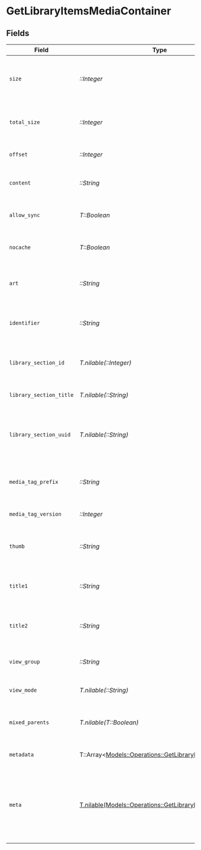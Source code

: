 # GetLibraryItemsMediaContainer


## Fields

| Field                                                                                                       | Type                                                                                                        | Required                                                                                                    | Description                                                                                                 | Example                                                                                                     |
| ----------------------------------------------------------------------------------------------------------- | ----------------------------------------------------------------------------------------------------------- | ----------------------------------------------------------------------------------------------------------- | ----------------------------------------------------------------------------------------------------------- | ----------------------------------------------------------------------------------------------------------- |
| `size`                                                                                                      | *::Integer*                                                                                                 | :heavy_check_mark:                                                                                          | Number of media items returned in this response.                                                            | 50                                                                                                          |
| `total_size`                                                                                                | *::Integer*                                                                                                 | :heavy_check_mark:                                                                                          | Total number of media items in the library.                                                                 | 50                                                                                                          |
| `offset`                                                                                                    | *::Integer*                                                                                                 | :heavy_check_mark:                                                                                          | Offset value for pagination.                                                                                | 0                                                                                                           |
| `content`                                                                                                   | *::String*                                                                                                  | :heavy_check_mark:                                                                                          | The content type or mode.                                                                                   | secondary                                                                                                   |
| `allow_sync`                                                                                                | *T::Boolean*                                                                                                | :heavy_check_mark:                                                                                          | Indicates whether syncing is allowed.                                                                       | false                                                                                                       |
| `nocache`                                                                                                   | *T::Boolean*                                                                                                | :heavy_check_mark:                                                                                          | Specifies whether caching is disabled.                                                                      | true                                                                                                        |
| `art`                                                                                                       | *::String*                                                                                                  | :heavy_check_mark:                                                                                          | URL for the background artwork of the media container.                                                      | /:/resources/show-fanart.jpg                                                                                |
| `identifier`                                                                                                | *::String*                                                                                                  | :heavy_check_mark:                                                                                          | An plugin identifier for the media container.                                                               | com.plexapp.plugins.library                                                                                 |
| `library_section_id`                                                                                        | *T.nilable(::Integer)*                                                                                      | :heavy_minus_sign:                                                                                          | The unique identifier for the library section.                                                              | 2                                                                                                           |
| `library_section_title`                                                                                     | *T.nilable(::String)*                                                                                       | :heavy_minus_sign:                                                                                          | The title of the library section.                                                                           | TV Series                                                                                                   |
| `library_section_uuid`                                                                                      | *T.nilable(::String)*                                                                                       | :heavy_minus_sign:                                                                                          | The universally unique identifier for the library section.                                                  | e69655a2-ef48-4aba-bb19-0cc34d1e7d36                                                                        |
| `media_tag_prefix`                                                                                          | *::String*                                                                                                  | :heavy_check_mark:                                                                                          | The prefix used for media tag resource paths.                                                               | /system/bundle/media/flags/                                                                                 |
| `media_tag_version`                                                                                         | *::Integer*                                                                                                 | :heavy_check_mark:                                                                                          | The version number for media tags.                                                                          | 1734362201                                                                                                  |
| `thumb`                                                                                                     | *::String*                                                                                                  | :heavy_check_mark:                                                                                          | URL for the thumbnail image of the media container.                                                         | /:/resources/show.png                                                                                       |
| `title1`                                                                                                    | *::String*                                                                                                  | :heavy_check_mark:                                                                                          | The primary title of the media container.                                                                   | TV Series                                                                                                   |
| `title2`                                                                                                    | *::String*                                                                                                  | :heavy_check_mark:                                                                                          | The secondary title of the media container.                                                                 | By Starring Actor                                                                                           |
| `view_group`                                                                                                | *::String*                                                                                                  | :heavy_check_mark:                                                                                          | Identifier for the view group layout.                                                                       | secondary                                                                                                   |
| `view_mode`                                                                                                 | *T.nilable(::String)*                                                                                       | :heavy_minus_sign:                                                                                          | Identifier for the view mode.                                                                               | 131131                                                                                                      |
| `mixed_parents`                                                                                             | *T.nilable(T::Boolean)*                                                                                     | :heavy_minus_sign:                                                                                          | Indicates if the media container has mixed parents.                                                         | true                                                                                                        |
| `metadata`                                                                                                  | T::Array<[Models::Operations::GetLibraryItemsMetadata](../../models/operations/getlibraryitemsmetadata.md)> | :heavy_check_mark:                                                                                          | An array of metadata items.                                                                                 |                                                                                                             |
| `meta`                                                                                                      | [T.nilable(Models::Operations::GetLibraryItemsMeta)](../../models/operations/getlibraryitemsmeta.md)        | :heavy_minus_sign:                                                                                          | The Meta object is only included in the response if the `includeMeta` parameter is set to `1`.<br/>         |                                                                                                             |